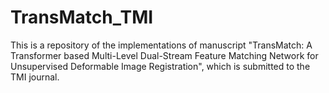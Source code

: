 # TransMatch_TMI
This is a repository of the implementations of manuscript "TransMatch: A Transformer based Multi-Level Dual-Stream Feature Matching Network for Unsupervised Deformable Image Registration", which is submitted to the TMI journal.
